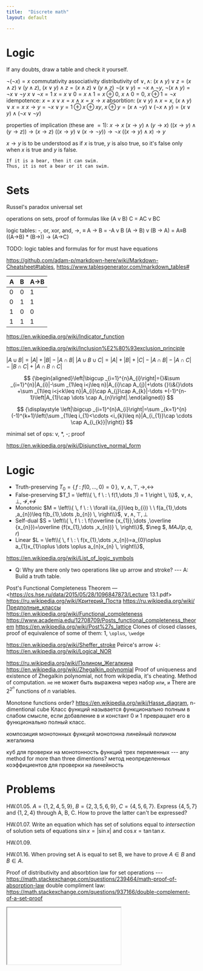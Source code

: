 ```yaml
---
title:  "Discrete math"
layout: default

---
```


# Logic

If any doubts, draw a table and check it yourself. 

$\neg(\neg x) = x$
commutativity
associativity
distributivity of $\vee, \wedge$: $(x \wedge y) \vee z = (x \wedge z) \vee (y \wedge z)$, $(x \vee y) \wedge z = (x \wedge z) \vee (y \wedge z)$
$\neg (x \vee y) = \neg x \wedge \neg y$, $\neg (x \wedge y) = \neg x \vee \neg y$
$x \vee \neg x = 1$
$x = x \vee 0 = x \wedge 1 = x \oplus 0$, $x \wedge 0 = 0$, $x \oplus 1 = \neg x$
idempotence: $x = x \vee x = x \wedge x = x \rightarrow x$
absorbtion: $(x \vee y) \wedge x = x$, $(x \wedge y) \vee x = x$
$x \rightarrow y = \neg x \vee y = 1 \oplus x \oplus xy$, $x \oplus y = (x \wedge \neg y) \vee (\neg x \wedge y) = (x \vee y) \wedge (\neg x \vee \neg y)$

properties of implication (these are $= 1$):
$x \rightarrow x$
$(x \rightarrow y) \wedge (y \rightarrow x)$
$((x \rightarrow y) \wedge (y \rightarrow z)) \rightarrow (x \rightarrow z)$
$((x \rightarrow y) \vee (x \rightarrow \neg y)) \rightarrow \neg x$
$((x \rightarrow y) \wedge x) \rightarrow y$


$x \rightarrow y$ is to be understood as if $x$ is true, $y$ is also true, so it's false only when $x$ is true and $y$ is false.

    If it is a bear, then it can swim.
    Thus, it is not a bear or it can swim.

# Sets

Russel's paradox
universal set
    
operations on sets, proof of formulas like (A v B) C = AC v BC
    
logic tables: -, or, xor, and, ->, ≡
A -> B = -A v B
(A -> B) v (B -> A) = A≡B
((A->B) * (B->)) -> (A->C)


TODO: logic tables and formulas for for must have equations

<https://github.com/adam-p/markdown-here/wiki/Markdown-Cheatsheet#tables>, <https://www.tablesgenerator.com/markdown_tables#>

| A | B | A->B |
|---|---|------|
| 0 | 0 | 1  |
| 0 | 1 | 1  |
| 1 | 0 | 0  |
| 1 | 1 | 1  |

<https://en.wikipedia.org/wiki/Indicator_function>

<https://en.wikipedia.org/wiki/Inclusion%E2%80%93exclusion_principle>


<span markdown="0">$| A \cup B| = |A| + |B| - |A \cap B|$</span>
<span markdown="0">$|A\cup B\cup C|=|A|+|B|+|C|-|A\cap B|-|A\cap C|-|B\cap C|+|A\cap B\cap C|$</span>


$$
{\begin{aligned}\left|\bigcup _{i=1}^{n}A_{i}\right|={}&\sum _{i=1}^{n}|A_{i}|-\sum _{1\leq i<j\leq n}|A_{i}\cap A_{j}|+\dots {}\\&{}\dots +\sum _{1\leq i<j<k\leq n}|A_{i}\cap A_{j}\cap A_{k}|-\dots +(-1)^{n-1}\left|A_{1}\cap \dots \cap A_{n}\right|.\end{aligned}}
$$

$$
{\displaystyle \left|\bigcup _{i=1}^{n}A_{i}\right|=\sum _{k=1}^{n}(-1)^{k+1}\left(\sum _{1\leq i_{1}<\cdots <i_{k}\leq n}|A_{i_{1}}\cap \cdots \cap A_{i_{k}}|\right)}
$$

minimal set of ops: v, *, -; proof

<https://en.wikipedia.org/wiki/Disjunctive_normal_form>

# Logic

- Truth-preserving <span markdown="0">$T_0 = \left\{ \, f \ : \ f(0,\dots ,0) = 0 \, \right\}$<span markdown="0">, $\vee ,\wedge ,\top ,\rightarrow ,\leftrightarrow$
- False-preserving $T_1 = \left\\{ \, f \ : \ f(1,\dots ,1) = 1 \right \, \\}$, $\vee ,\wedge ,\bot ,\nrightarrow ,\nleftrightarrow$
- Monotonic $M = \left\\{ \, f \ : \ \forall i(a_{i}\leq b_{i}) \ \ f(a_{1},\dots ,a_{n})\leq f(b_{1},\dots ,b_{n}) \, \right\\}$, $\vee ,\wedge ,\top ,\bot$
- Self-dual $S = \left\\{ \, f \ : \ f(\overline {x_{1}},\dots ,\overline {x_{n}})=\overline {f(x_{1},\dots ,x_{n})} \, \right\\}$, $\neg $, $MAJ(p, q, r)$
- Linear $L = \left\\{ \, f \ : \ f(x_{1},\dots ,x_{n})=a_{0}\oplus a_{1}x_{1}\oplus \dots \oplus a_{n}x_{n} \,  \right\\}$, 

<https://en.wikipedia.org/wiki/List_of_logic_symbols>

- Q: Why are there only two operations like up arrow and stroke? --- A: Build a truth table.

Post's Functional Completeness Theorem — <https://cs.hse.ru/data/2015/05/28/1096847873/Lecture 13.1.pdf>
<https://ru.wikipedia.org/wiki/Критерий_Поста>
<https://ru.wikipedia.org/wiki/Предполные_классы>
<https://en.wikipedia.org/wiki/Functional_completeness>
<https://www.academia.edu/12708709/Posts_functional_completeness_theorem>
<https://en.wikipedia.org/wiki/Post%27s_lattice>
Clones of closed classes, proof of equivalence of some of them: 1, `\oplus`, `\wedge`

<https://en.wikipedia.org/wiki/Sheffer_stroke>
Peirce's arrow $\downarrow$: <https://en.wikipedia.org/wiki/Logical_NOR>


<https://ru.wikipedia.org/wiki/Полином_Жегалкина>
<https://en.wikipedia.org/wiki/Zhegalkin_polynomial>
Proof of uniqueness and existence of Zhegalkin polynomial, not from wikipedia, it's cheating.
Method of computation.
`не` не может быть выражена через набор `или`, `и`
There are $2^{2^n}$ functions of $n$ variables.

Monotone functions order? <https://en.wikipedia.org/wiki/Hasse_diagram>, n-dimentional cube
Класс функций называется функционально полным в слабом смысле, если добавление в и констант 0 и 1 превращает его в функционально полный класс.

композиция монотонных функций монотонна
линейный полином жегалкина

куб для проверки на монотонность функций трех переменных --- any method for more than three dimentions?
метод неопределенных коэффициентов для проверки на линейность


# Problems

HW.01.05. $A = \{ 1, 2, 4, 5, 9 \}$, $B = \{ 2, 3, 5, 6, 9 \}$, $C = \{ 4, 5, 6, 7 \}$. Express $\{4, 5, 7\}$ and $\{1, 2, 4\}$ through A, B, C.
How to prove the latter can't be expressed?

HW.01.07. Write an equation which has set of solutions equal to _intersection_ of solution sets of equations $\sin x = |\sin x|$ and $\cos x = \tan{\tan x}$.

HW.01.09.

HW.01.16. When proving set A is equal to set B, we have to prove $A \in B$ and $B \in A$.

Proof of distributivity and absorbtion law for set operations --- <https://math.stackexchange.com/questions/239464/math-proof-of-absorption-law>
double compliment law: <https://math.stackexchange.com/questions/937166/double-complement-of-a-set-proof>



<iframe class="autoresize nodisplay superlearn-iframe" src="{{ site.superlearn_url }}/ht/asdf2?deckname=math -- discrete math">
    <p>Your browser does not support iframes.</p>
</iframe>
